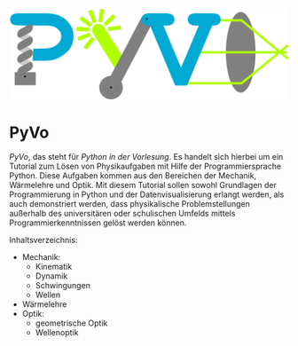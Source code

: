 ![title](PyVo_Logo.png)

# PyVo

*PyVo*, das steht für *Python in der Vorlesung*. 
Es handelt sich hierbei um ein Tutorial zum Lösen von Physikaufgaben mit Hilfe der Programmiersprache Python. Diese Aufgaben kommen aus den Bereichen der Mechanik, Wärmelehre und Optik. Mit diesem Tutorial sollen sowohl Grundlagen der Programmierung in Python und der Datenvisualisierung erlangt werden, als auch demonstriert werden, dass physikalische Problemstellungen außerhalb des universitären oder schulischen Umfelds mittels Programmierkenntnissen gelöst werden können. 

Inhaltsverzeichnis: 

- Mechanik:
    - Kinematik
    - Dynamik
    - Schwingungen
    - Wellen
- Wärmelehre
- Optik:
    - geometrische Optik
    - Wellenoptik